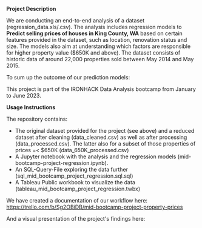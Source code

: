 **Project Description**

We are conducting an end-to-end analysis of a dataset (regression_data.xls/.csv). The analysis includes regression models to **Predict selling prices of houses in King County, WA** based on certain features provided in the dataset, such as location, renovation status and size. The models also aim at understanding which factors are responsible for higher property value ($650K and above).
The dataset consists of historic data of around 22,000 properties sold between May 2014 and May 2015.

To sum up the outcome of our prediction models: 


This project is part of the IRONHACK Data Analysis bootcamp from January to June 2023.

**Usage Instructions**

The repository contains:
- The original dataset provided for the project (see above) and a reduced dataset after cleaning (data_cleaned.csv) as well as after processing (data_processed.csv). The latter also for a subset of those properties of prices =< $650K (data_650K_processed.csv)
- A Jupyter notebook with the analysis and the regression models (mid-bootcamp-project-regression.ipynb). 
- An SQL-Query-File exploring the data further (sql_mid_bootcamp_project_regression.sql.sql)
- A Tableau Public workbook to visualize the data (tableau_mid_bootcamp_project_regression.twbx)

We have created a documentation of our workflow here: https://trello.com/b/Sg2OBiDB/mid-bootcamp-project-property-prices

And a visual presentation of the project's findings here: 
